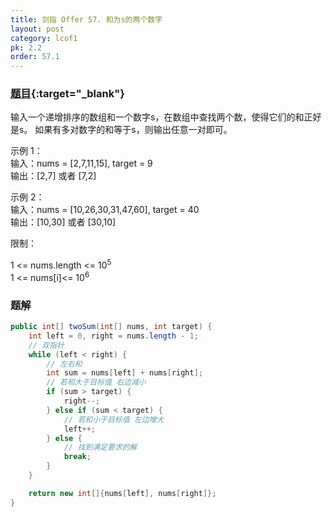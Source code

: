 ```yaml
---
title: 剑指 Offer 57. 和为s的两个数字
layout: post
category: lcof1
pk: 2.2
order: 57.1
---
```


### [题目](https://leetcode-cn.com/problems/he-wei-sde-liang-ge-shu-zi-lcof/){:target="_blank"}

输入一个递增排序的数组和一个数字s，在数组中查找两个数，使得它们的和正好是s。
如果有多对数字的和等于s，则输出任意一对即可。

示例 1：  
输入：nums = [2,7,11,15], target = 9  
输出：[2,7] 或者 [7,2]

示例 2：  
输入：nums = [10,26,30,31,47,60], target = 40  
输出：[10,30] 或者 [30,10]


限制：

1 <= nums.length <= 10<sup>5</sup>  
1 <= nums[i]<= 10<sup>6</sup>

### 题解

```java
public int[] twoSum(int[] nums, int target) {
    int left = 0, right = nums.length - 1;
    // 双指针
    while (left < right) {
        // 左右和
        int sum = nums[left] + nums[right];
        // 若和大于目标值 右边减小
        if (sum > target) {
            right--;
        } else if (sum < target) {
            // 若和小于目标值 左边增大
            left++;
        } else {
            // 找到满足要求的解
            break;
        }
    }

    return new int[]{nums[left], nums[right]};
}
```